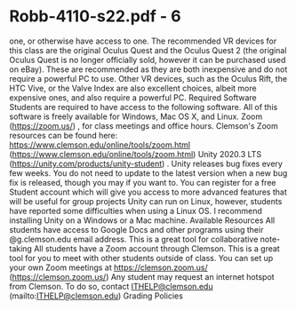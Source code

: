# Robb-4110-s22.pdf - 6

one, or otherwise have access to one.
The recommended VR devices for this class are the original Oculus Quest and the Oculus Quest 2 (the
original Oculus Quest is no longer officially sold, however it can be purchased used on eBay). These are
recommended as they are both inexpensive and do not require a powerful PC to use. Other VR devices,
such as the Oculus Rift, the HTC Vive, or the Valve Index are also excellent choices, albeit more
expensive ones, and also require a powerful PC.
Required Software
Students are required to have access to the following software. All of this software is freely available for
Windows, Mac OS X, and Linux.
Zoom (https://zoom.us/) , for class meetings and office hours.
Clemson's Zoom resources can be found
here: https://www.clemson.edu/online/tools/zoom.html
(https://www.clemson.edu/online/tools/zoom.html)
Unity 2020.3 LTS (https://unity.com/products/unity-student) . Unity releases bug fixes every few
weeks. You do not need to update to the latest version when a new bug fix is released, though you
may if you want to.
You can register for a free Student account which will give you access to more advanced features
that will be useful for group projects
Unity can run on Linux, however, students have reported some difficulties when using a Linux
OS. I recommend installing Unity on a Windows or a Mac machine.
Available Resources
All students have access to Google Docs and other programs using their @g.clemson.edu email
address. This is a great tool for collaborative note-taking
All students have a Zoom account through Clemson. This is a great tool for you to meet with other
students outside of class. You can set up your own Zoom meetings at https://clemson.zoom.us/
(https://clemson.zoom.us/)
Any student may request an internet hotspot from Clemson. To do so, contact
ITHELP@clemson.edu (mailto:ITHELP@clemson.edu)
Grading Policies